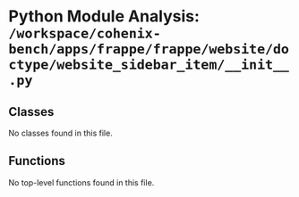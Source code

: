 # Python Module Analysis: `/workspace/cohenix-bench/apps/frappe/frappe/website/doctype/website_sidebar_item/__init__.py`

## Classes

No classes found in this file.


## Functions

No top-level functions found in this file.
